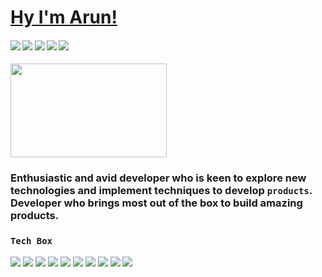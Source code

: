 # [Hy I'm Arun!](https://arun496.github.io/apnafolio/) 
#### <img src="https://img.shields.io/badge/-Fullstack%20Developer-purple?&style=for-the-badge"/> <img src="https://img.shields.io/badge/-Frontend%20Developer-red?&style=for-the-badge"/> <img src="https://img.shields.io/badge/-React%20Developer-lightblue?&style=for-the-badge"/> <img src="https://img.shields.io/badge/-JavaScript%20Developer-green?&style=for-the-badge"/> <img src="https://img.shields.io/badge/-Cloud-yellow?&style=for-the-badge"/>
<img width="250px" height="150px" src="https://media.giphy.com/media/f3iwJFOVOwuy7K6FFw/giphy.gif" />

### Enthusiastic and avid developer who is keen to explore new technologies and implement techniques to develop `products`. Developer who brings most out of the box to build amazing products.

### `Tech Box`
<img src="https://img.shields.io/badge/-Java-brightgreen" /> <img src="https://img.shields.io/badge/-JavaScript-orange" /> <img src="https://img.shields.io/badge/-React-pink" /> <img src="https://img.shields.io/badge/-Redux-violet" /> <img src="https://img.shields.io/badge/-HTML-yellow" /> <img src="https://img.shields.io/badge/-CSS-brown" /> <img src="https://img.shields.io/badge/-NodeJs-purple" /> <img src="https://img.shields.io/badge/-DataStructures%20&%20Algorithms-lightblue" /> <img src="https://img.shields.io/badge/-Docker-violet" /> <img src="https://img.shields.io/badge/-AWS-yellow" />


